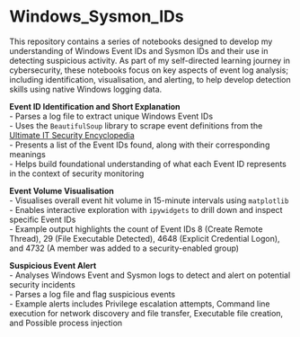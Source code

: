 # Windows_Sysmon_IDs

This repository contains a series of notebooks designed to develop my understanding of Windows Event IDs and Sysmon IDs and their use in detecting suspicious activity. As part of my self-directed learning journey in cybersecurity, these notebooks focus on key aspects of event log analysis; including identification, visualisation, and alerting, to help develop detection skills using native Windows logging data.

<b>Event ID Identification and Short Explanation</b><br>
    - Parses a log file to extract unique Windows Event IDs<br>
    - Uses the `BeautifulSoup` library to scrape event definitions from the <a href="https://www.ultimatewindowssecurity.com/securitylog/encyclopedia/">Ultimate IT Security Encyclopedia</a><br>
    - Presents a list of the Event IDs found, along with their corresponding meanings<br>
    - Helps build foundational understanding of what each Event ID represents in the context of security monitoring<br>

<b>Event Volume Visualisation</b><br>
    - Visualises overall event hit volume in 15-minute intervals using `matplotlib`<br>
    - Enables interactive exploration with `ipywidgets` to drill down and inspect specific Event IDs<br>
    - Example output highlights the count of Event IDs 8 (Create Remote Thread), 29 (File Executable Detected), 4648 (Explicit Credential Logon), and 4732 (A member was added to a security-enabled group)<br>

<b>Suspicious Event Alert</b><br>
    - Analyses Windows Event and Sysmon logs to detect and alert on potential security incidents<br>
    - Parses a log file and flag suspicious events<br>
    - Example alerts includes Privilege escalation attempts, Command line execution for network discovery and file transfer, Executable file creation, and Possible process injection
